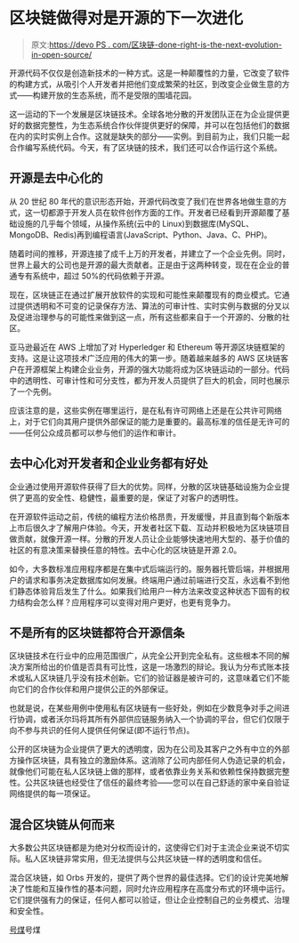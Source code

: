 # 区块链做得对是开源的下一次进化

> 原文:[https://devo PS . com/区块链-done-right-is-the-next-evolution-in-open-source/](https://devops.com/blockchains-done-right-are-the-next-evolution-in-open-source/)

开源代码不仅仅是创造新技术的一种方式。这是一种颠覆性的力量，它改变了软件的构建方式，从吸引个人开发者并把他们变成繁荣的社区，到改变企业做生意的方式——构建开放的生态系统，而不是受限的围墙花园。

这一运动的下一个发展是区块链技术。全球各地分散的开发团队正在为企业提供更好的数据完整性，为生态系统合作伙伴提供更好的保障，并可以在包括他们的数据在内的实时实例上合作。这就是缺失的部分——实例。到目前为止，我们只能一起合作编写系统代码。今天，有了区块链的技术，我们还可以合作运行这个系统。

## **开源是去中心化的**

从 20 世纪 80 年代的意识形态开始，开源代码改变了我们在世界各地做生意的方式，这一切都源于开发人员在软件创作方面的工作。开发者已经看到开源颠覆了基础设施的几乎每个领域，从操作系统(云中的 Linux)到数据库(MySQL、MongoDB、Redis)再到编程语言(JavaScript、Python、Java、C、PHP)。

随着时间的推移，开源连接了成千上万的开发者，并建立了一个企业先例。同时，世界上最大的公司也是开源的最大贡献者。正是由于这两种转变，现在在企业的普通专有系统中，超过 50%的代码依赖于开源。

现在，区块链正在通过扩展开放软件的实现和可能性来颠覆现有的商业模式。它通过提供透明和不可变的记录保存方法、算法的可审计性、实时实例与数据的分叉以及促进治理参与的可能性来做到这一点，所有这些都来自于一个开源的、分散的社区。

亚马逊最近在 AWS 上增加了对 Hyperledger 和 Ethereum 等开源区块链框架的支持。这是让这项技术广泛应用的伟大的第一步。随着越来越多的 AWS 区块链客户在开源框架上构建企业业务，开源的强大功能将成为区块链运动的一部分。代码中的透明性、可审计性和可分支性，都为开发人员提供了巨大的机会，同时也展示了一个先例。

应该注意的是，这些实例在哪里运行，是在私有许可网络上还是在公共许可网络上，对于它们向其用户提供外部保证的能力是重要的。最高标准的信任是无许可的——任何公众成员都可以参与他们的运作和审计。

## **去中心化对开发者和企业业务都有好处**

企业通过使用开源软件获得了巨大的优势。同样，分散的区块链基础设施为企业提供了更高的安全性、稳健性，最重要的是，保证了对客户的透明性。

在开源软件运动之前，传统的编程方法价格昂贵，开发缓慢，并且直到每个新版本上市后很久才了解用户体验。今天，开发者社区下载、互动并积极地为区块链项目做贡献，就像开源一样。分散的开发人员让企业能够快速地用大型的、基于价值的社区的有意决策来替换任意的特性。去中心化的区块链是开源 2.0。

如今，大多数标准应用程序都是在集中式后端运行的。服务器托管后端，并根据用户的请求和事务决定数据库如何发展。终端用户通过前端进行交互，永远看不到他们静态体验背后发生了什么。如果我们给用户一种方法来改变这种状态下固有的权力结构会怎么样？应用程序可以变得对用户更好，也更有竞争力。

## 不是所有的区块链都符合开源信条

区块链技术在行业中的应用范围很广，从完全公开到完全私有。这些根本不同的解决方案所给出的价值是否具有可比性，这是一场激烈的辩论。我认为分布式账本技术或私人区块链几乎没有技术创新。它们的验证器是被许可的，这意味着它们不能向它们的合作伙伴和用户提供公正的外部保证。

也就是说，在某些用例中使用私有区块链有一些好处，例如在少数竞争对手之间进行协调，或者沃尔玛将其所有外部供应链服务纳入一个协调的平台，但它们仅限于向不参与共识的任何人提供任何保证(即不运行节点)。

公开的区块链为企业提供了更大的透明度，因为在公司及其客户之外有中立的外部方操作区块链，具有独立的激励体系。这消除了公司内部任何人伪造记录的机会，就像他们可能在私人区块链上做的那样，或者依靠业务关系和依赖性保持数据完整性。公共区块链也经受住了信任的最终考验——您可以在自己舒适的家中亲自验证网络提供的每一项保证。

## **混合区块链从何而来**

大多数公共区块链都是为绝对分权而设计的，这使得它们对于主流企业来说不切实际。私人区块链非常实用，但无法提供与公共区块链一样的透明度和信任。

混合区块链，如 Orbs 开发的，提供了两个世界的最佳选择。它们的设计完美地解决了性能和互操作性的基本问题，同时允许应用程序在高度分布式的环境中运行。它们提供强有力的保证，任何人都可以验证，但让企业控制自己的业务模式、治理和安全性。

[号煤](https://devops.com/author/tal-kol/)号煤